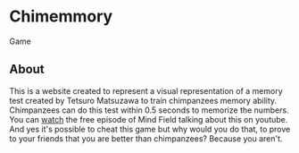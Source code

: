 # Chimemmory
Game
## About

This is a website created to represent a visual representation of a memory test 
created by Tetsuro Matsuzawa to train chimpanzees memory ability. 
Chimpanzees can do this test within 0.5 seconds to memorize the numbers. 
You can [watch](https://www.youtube.com/watch?v=ktkjUjcZid0) 
the free episode of Mind Field talking about this on youtube. 
And yes it's possible to cheat this game but why would you do that, 
to prove to your friends that you are better than chimpanzees? Because you aren't.
